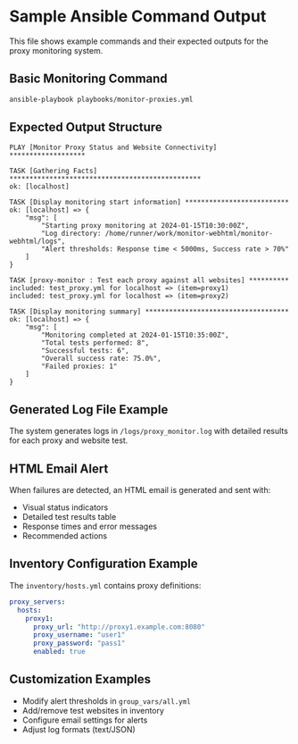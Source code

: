 # Sample Ansible Command Output

This file shows example commands and their expected outputs for the proxy monitoring system.

## Basic Monitoring Command
```bash
ansible-playbook playbooks/monitor-proxies.yml
```

## Expected Output Structure
```
PLAY [Monitor Proxy Status and Website Connectivity] *******************

TASK [Gathering Facts] ************************************************
ok: [localhost]

TASK [Display monitoring start information] **************************
ok: [localhost] => {
    "msg": [
        "Starting proxy monitoring at 2024-01-15T10:30:00Z",
        "Log directory: /home/runner/work/monitor-webhtml/monitor-webhtml/logs",
        "Alert thresholds: Response time < 5000ms, Success rate > 70%"
    ]
}

TASK [proxy-monitor : Test each proxy against all websites] **********
included: test_proxy.yml for localhost => (item=proxy1)
included: test_proxy.yml for localhost => (item=proxy2)

TASK [Display monitoring summary] ************************************
ok: [localhost] => {
    "msg": [
        "Monitoring completed at 2024-01-15T10:35:00Z",
        "Total tests performed: 8",
        "Successful tests: 6",
        "Overall success rate: 75.0%",
        "Failed proxies: 1"
    ]
}
```

## Generated Log File Example
The system generates logs in `/logs/proxy_monitor.log` with detailed results for each proxy and website test.

## HTML Email Alert
When failures are detected, an HTML email is generated and sent with:
- Visual status indicators
- Detailed test results table
- Response times and error messages
- Recommended actions

## Inventory Configuration Example
The `inventory/hosts.yml` contains proxy definitions:
```yaml
proxy_servers:
  hosts:
    proxy1:
      proxy_url: "http://proxy1.example.com:8080"
      proxy_username: "user1" 
      proxy_password: "pass1"
      enabled: true
```

## Customization Examples
- Modify alert thresholds in `group_vars/all.yml`
- Add/remove test websites in inventory
- Configure email settings for alerts
- Adjust log formats (text/JSON)